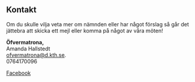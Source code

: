 ## Kontakt

Om du skulle vilja veta mer om nämnden eller har något förslag så går det jättebra att skicka ett mejl eller komma på något av våra möten!

**Öfvermatrona,**<br/>
Amanda Hallstedt<br/>
[ofvermatrona@d.kth.se](mailto:ofvermatrona@d.kth.se). <br/>
0764170096

[Facebook](https://www.facebook.com/GEEK.GirlsAtDatasektionen)
